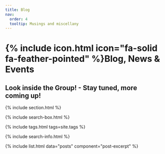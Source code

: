 ```yaml
---
title: Blog
nav:
  order: 4
  tooltip: Musings and miscellany
---
```


# {% include icon.html icon="fa-solid fa-feather-pointed" %}Blog, News & Events

## Look inside the Group! - Stay tuned, more coming up!

{% include section.html %}

{% include search-box.html %}

{% include tags.html tags=site.tags %}

{% include search-info.html %}

{% include list.html data="posts" component="post-excerpt" %}
